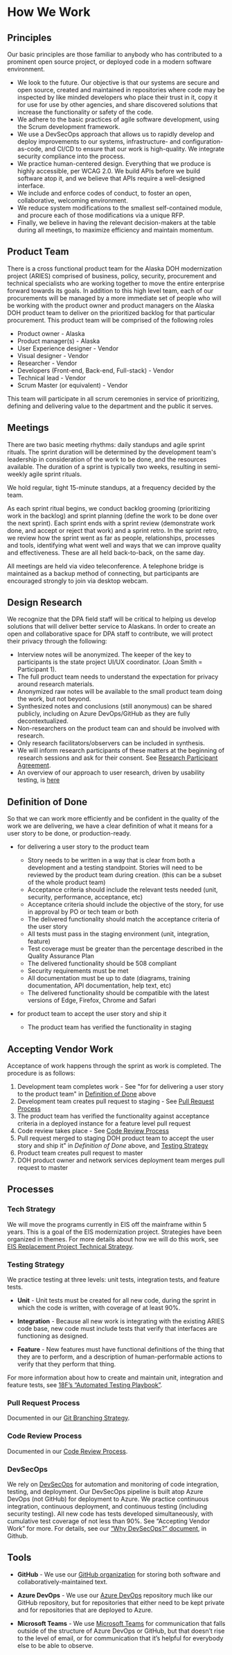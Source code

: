 # How We Work

## Principles

Our basic principles are those familiar to anybody who has contributed to a prominent open source project, or deployed code in a modern software environment.

* We look to the future. Our objective is that our systems are secure and open source, created and maintained in repositories where code may be inspected by like minded developers who place their trust in it, copy it for use for use by other agencies, and share discovered solutions that increase the functionality or safety of the code.
* We adhere to the basic practices of agile software development, using the Scrum development framework.
* We use a DevSecOps approach that allows us to rapidly develop and deploy improvements to our systems, infrastructure- and configuration-as-code, and CI/CD to ensure that our work is high-quality. We integrate security compliance into the process.
* We practice human-centered design. Everything that we produce is highly accessible, per WCAG 2.0. We build APIs before we build software atop it, and we believe that APIs require a well-designed interface.
* We include and enforce codes of conduct, to foster an open, collaborative, welcoming environment.
* We reduce system modifications to the smallest self-contained module, and procure each of those modifications via a unique RFP.
* Finally, we believe in having the relevant decision-makers at the table during all meetings, to maximize efficiency and maintain momentum.

## Product Team

There is a cross functional product team for the Alaska DOH modernization project (ARIES) comprised of business, policy, security, procurement and technical specialists who are working together to move the entire enterprise forward towards its goals. In addition to this high level team, each of our procurements will be managed by a more immediate set of people who will be working with the product owner and product managers on the Alaska DOH product team to deliver on the prioritized backlog for that particular procurement. This product team will be comprised of the following roles

* Product owner - Alaska
* Product manager(s) - Alaska
* User Experience designer - Vendor
* Visual designer - Vendor
* Researcher - Vendor
* Developers (Front-end, Back-end, Full-stack) - Vendor
* Technical lead - Vendor
* Scrum Master (or equivalent) - Vendor

This team will participate in all scrum ceremonies in service of prioritizing, defining and delivering value to the department and the public it serves.

## Meetings

There are two basic meeting rhythms: daily standups and agile sprint rituals. The sprint duration will be determined by the development team's leadership in consideration of the work to be done, and the resources available. The duration of a sprint is typically two weeks, resulting in semi-weekly agile sprint rituals.

We hold regular, tight 15-minute standups, at a frequency decided by the team.

As each sprint ritual begins, we conduct backlog grooming (prioritizing work in the backlog) and sprint planning (define the work to be done over the next sprint). Each sprint ends with a sprint review (demonstrate work done, and accept or reject that work) and a sprint retro. In the sprint retro, we review how the sprint went as far as people, relationships, processes and tools, identifying what went well and ways that we can improve quality and effectiveness. These are all held back-to-back, on the same day.

All meetings are held via video teleconference. A telephone bridge is maintained as a backup method of connecting, but participants are encouraged strongly to join via desktop webcam.

## Design Research

We recognize that the DPA field staff will be critical to helping us develop solutions that will deliver better service to Alaskans. In order to create an open and collaborative space for DPA staff to contribute, we will protect their privacy through the following:

* Interview notes will be anonymized. The keeper of the key to participants is the state project UI/UX coordinator. (Joan Smith = Participant 1).
* The full product team needs to understand the expectation for privacy around research materials.
* Anonymized raw notes will be available to the small product team doing the work, but not beyond.
* Synthesized notes and conclusions (still anonymous) can be shared publicly, including on Azure DevOps/GitHub as they are fully decontextualized.
* Non-researchers on the product team can and should be involved with research.
* Only research facilitators/observers can be included in synthesis.
* We will inform research participants of these matters at the beginning of research sessions and ask for their consent. See [Research Participant Agreement](https://github.com/AlaskaDHSS/EIS-Modernization/blob/master/assets/20220627Design_Research_Participant_Agreement_ARIES.pdf). 
* An overview of our approach to user research, driven by usability testing, is [here](UsabilityResearch.md)

## Definition of Done

So that we can work more efficiently and be confident in the quality of the work we are delivering, we have a clear definition of what it means for a user story to be done, or production-ready.

* for delivering a user story to the product team
  * Story needs to be written in a way that is clear from both a development and a testing standpoint. Stories will need to be reviewed     by the product team during creation. (this can be a subset of the whole product team)
  * Acceptance criteria should include the relevant tests needed (unit, security, performance, acceptance, etc)
  * Acceptance criteria should include the objective of the story, for use in approval by PO or tech team or both
  * The delivered functionality should match the acceptance criteria of the user story
  * All tests must pass in the staging environment (unit, integration, feature)
  * Test coverage must be greater than the percentage described in the Quality Assurance Plan
  * The delivered functionality should be 508 compliant
  * Security requirements must be met
  * All documentation must be up to date (diagrams, training documentation, API documentation, help text, etc)
  * The delivered functionality should be compatible with the latest versions of Edge, Firefox, Chrome and Safari

* for product team to accept the user story and ship it
  * The product team has verified the functionality in staging

## Accepting Vendor Work

Acceptance of work happens through the sprint as work is completed. The procedure is as follows:

1. Development team completes work - See "for for delivering a user story to the product team" in [Definition of Done](#definition-of-done) above
2. Development team creates pull request to staging - See [Pull Request Process](/azure-devops/GitBranchingStrategy.md)
3. The product team has verified the functionality against acceptance criteria in a deployed instance for a feature level pull request
4. Code review takes place - See [Code Review Process](code-review.md)
5. Pull request merged to staging DOH product team to accept the user story and ship it" in _Definition of Done_ above, and [Testing Strategy](#testing-strategy)
7. Product team creates pull request to master
8. DOH product owner and network services deployment team merges pull request to master

## Processes

### Tech Strategy
We will move the programs currently in EIS off the mainframe within 5 years. This is a goal of the EIS modernization project. Strategies have been organized in themes. For more details about how we will do this work, see [EIS Replacement Project Technical Strategy](/tech-strategy.md).


### Testing Strategy

We practice testing at three levels: unit tests, integration tests, and feature tests. 

* **Unit** - Unit tests must be created for all new code, during the sprint in which the code is written, with coverage of at least 90%.

* **Integration** - Because all new work is integrating with the existing ARIES code base, new code must include tests that verify that interfaces are functioning as designed.

* **Feature** - New features must have functional definitions of the thing that they are to perform, and a description of human-performable actions to verify that they perform that thing.

For more information about how to create and maintain unit, integration and feature tests, see [18F’s “Automated Testing Playbook”](https://automated-testing-playbook.18f.gov/).

### Pull Request Process
Documented in our [Git Branching Strategy](/azure-devops/GitBranchingStrategy.md).

### Code Review Process

Documented in our [Code Review Process](code-review.md).

### DevSecOps

We rely on [DevSecOps](DevSecOps.md) for automation and monitoring of code integration, testing, and deployment. Our DevSecOps pipeline is built atop Azure DevOps (not GitHub) for deployment to Azure. We practice continuous integration, continuous deployment, and continuous testing (including security testing). All new code has tests developed simultaneously, with cumulative test coverage of not less than 90%. See “Accepting Vendor Work” for more.
For details, see our [“Why DevSecOps?” document](https://github.com/AlaskaDHSS/DevSecOpsMvp/blob/master/DevSecOps.md), in Github.

## Tools

* **GitHub** - We use our [GitHub organization](https://github.com/AlaskaDHSS) for storing both software and collaboratively-maintained text.

* **Azure DevOps** - We use our [Azure DevOps](https://alaskadhss.visualstudio.com/) repository much like our GitHub repository, but for repositories that either need to be kept private and for repositories that are deployed to Azure.

* **Microsoft Teams** - We use [Microsoft Teams](https://teams.microsoft.com/l/team/19%3a3ac701697e2f4d279a28c0e33b00a092%40thread.skype/conversations?groupId=6bf46ba5-dd04-4ed8-b1c2-c9152ecddecd&tenantId=20030bf6-7ad9-42f7-9273-59ea83fcfa38) for communication that falls outside of the structure of Azure DevOps or GitHub, but that doesn’t rise to the level of email, or for communication that it’s helpful for everybody else to be able to observe.
